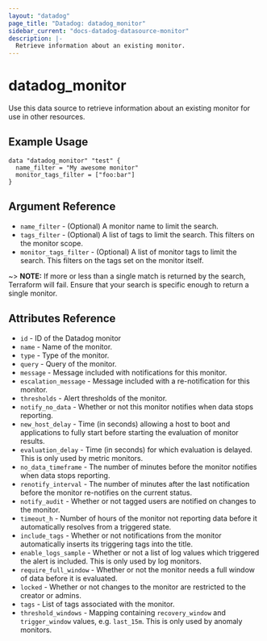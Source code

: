 ```yaml
---
layout: "datadog"
page_title: "Datadog: datadog_monitor"
sidebar_current: "docs-datadog-datasource-monitor"
description: |-
  Retrieve information about an existing monitor.
---
```


# datadog_monitor

Use this data source to retrieve information about an existing monitor for use in other resources.

## Example Usage

```
data "datadog_monitor" "test" {
  name_filter = "My awesome monitor"
  monitor_tags_filter = ["foo:bar"]
}
```

## Argument Reference

 * `name_filter` - (Optional) A monitor name to limit the search.
 * `tags_filter` - (Optional) A list of tags to limit the search. This filters on the monitor scope.
 * `monitor_tags_filter` - (Optional) A list of monitor tags to limit the search. This filters on the tags set on the monitor itself.
 
 ~> **NOTE:** If more or less than a single match is returned by the search, Terraform will fail.
 Ensure that your search is specific enough to return a single monitor.

## Attributes Reference

* `id` - ID of the Datadog monitor
* `name` - Name of the monitor. 
* `type` - Type of the monitor.
* `query` - Query of the monitor.
* `message` - Message included with notifications for this monitor.
* `escalation_message` - Message included with a re-notification for this monitor.
* `thresholds` - Alert thresholds of the monitor.
* `notify_no_data` - Whether or not this monitor notifies when data stops reporting.
* `new_host_delay` - Time (in seconds) allowing a host to boot and
    applications to fully start before starting the evaluation of monitor
    results.
* `evaluation_delay` - Time (in seconds) for which evaluation is delayed. This is only used by metric monitors.
* `no_data_timeframe` - The number of minutes before the monitor notifies when data stops reporting.
* `renotify_interval` - The number of minutes after the last notification before the monitor re-notifies on the current status.
* `notify_audit` - Whether or not tagged users are notified on changes to the monitor.
* `timeout_h` - Number of hours of the monitor not reporting data before it automatically resolves from a triggered state.
* `include_tags` - Whether or not notifications from the monitor automatically inserts its triggering tags into the title.
* `enable_logs_sample` - Whether or not a list of log values which triggered the alert is included. This is only used by log monitors.
* `require_full_window` - Whether or not the monitor needs a full window of data before it is evaluated.
* `locked` - Whether or not changes to the monitor are restricted to the creator or admins.
* `tags` - List of tags associated with the monitor.
* `threshold_windows` - Mapping containing `recovery_window` and `trigger_window` values, e.g. `last_15m`. This is only used by anomaly monitors.
